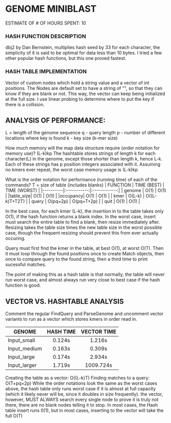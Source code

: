 

# GENOME MINIBLAST


ESTIMATE OF # OF HOURS SPENT: 10

### HASH FUNCTION DESCRIPTION 
dbj2 by Dan Bernstein, multiplies hash seed by 33 for each character, the simplicity of it is said to be optimal for data less than 10 bytes. I tried a few other popular hash functions, but this one proved fastest.

### HASH TABLE IMPLEMENTATION 
Vector of custom nodes which hold a string value and a vector of int positions. The Nodes are default set to have a string of "", so that they can know if they are blank or not. This way, the vector can keep being initialized at the full size. I use linear probing to determine where to put the key if there is a collision.

## ANALYSIS OF PERFORMANCE:

L = length of the genome sequence q - query length p - number of different locations where key is found k - key size (k-mer size)

How much memory will the map data structure require (order notation for memory use)? (L-k)kp The hashtable stores strings of length k for each character(L) in the genome, except those shorter than length k, hence L-k. Each of these strings has p position integers associated with it. Assuming no kmers ever repeat, the worst case memory usage is (L-k)kp

What is the order notation for performance (running time) of each of the commands? T = size of table (includes blanks) 
| FUNCTION | TIME (BEST) | TIME (WORST) |
|----------|:-----------:|:------------:|
| genome | O(1) | O(1) |
|table_size| O(1) | O(1) |
|occupancy| O(1) | O(1) |
| kmer |  O(L-k) | O((L-k)T+T2T) |
| query | O(pq+2p) | O(pq+T+2p) |
| quit | O(1) | O(1) |

In the best case, for each kmer (L-k), the insertion in to the table takes only O(1), if the hash function returns a blank index. In the worst case, insert must search the entire table to find a blank, then resize immediately after. Resizing takes the table size times the new table size in the worst possible case, though the frequent resizing should prevent this from ever actually occuring.

Query must first find the kmer in the table, at best O(1), at worst O(T). Then it must loop through the found positions once to create Match objects, then once to compare query to the found string, then a third time to print sucessful matches.

The point of making this as a hash table is that normally, the table will never run worst case, and almost always run very close to best case if the hash function is good.

## VECTOR VS. HASHTABLE ANALYSIS

Comment the regular FindQuery and ParseGenome and uncomment vector variants to run as a vector which stores kmers in order read in.

| GENOME      | HASH TIME | VECTOR TIME |
|-------------|:---------:|:-----------:|
| Input_small | 0.124s    | 1.216s      |
|Input_medium | 0.163s    | 0.309s      | 
| Input_large | 0.174s    | 2.934s      |
|Input_larger | 1.719s    | 1009.724s   |

Creating the table as a vector: O((L-k)T) Finding matches to a query: O(T+pq+2p) While the order notations look the same as the worst cases above, the hash table only runs worst case if it is almost at full capacity (which it likely never will be, since it doubles in size frequently). the vector, however, MUST ALWAYS search every single node to prove it is truly not there, there are no blank nodes telling it to stop. In most cases, the Hash table insert runs 0(1), but in most cases, inserting to the vector will take the full O(T)
